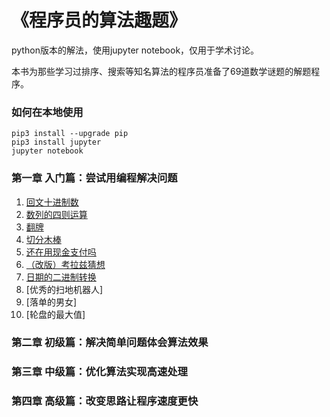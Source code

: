 # 《程序员的算法趣题》
python版本的解法，使用jupyter notebook，仅用于学术讨论。

本书为那些学习过排序、搜索等知名算法的程序员准备了69道数学谜题的解题程序。

### 如何在本地使用
```
pip3 install --upgrade pip
pip3 install jupyter
jupyter notebook
```

### 第一章 入门篇：尝试用编程解决问题
1. [回文十进制数][ref1]
2. [数列的四则运算][ref2]
3. [翻牌][ref3]
4. [切分木棒][ref4]
5. [还在用现金支付吗][ref5]
6. [（改版）考拉兹猜想][ref6]
7. [日期的二进制转换][ref7]
8. [优秀的扫地机器人]
9. [落单的男女]
10. [轮盘的最大值]

### 第二章 初级篇：解决简单问题体会算法效果
### 第三章 中级篇：优化算法实现高速处理
### 第四章 高级篇：改变思路让程序速度更快

[ref1]: ./回文十进制数.ipynb "回文十进制数"
[ref2]: ./数列的四则运算.ipynb "数列的四则运算"
[ref3]: ./翻牌.ipynb "翻牌"
[ref4]: ./切分木棒.ipynb "切分木棒"
[ref5]: ./还在用现金支付吗.ipynb "还在用现金支付吗"
[ref6]: ./（改版）考拉兹猜想.ipynb "（改版）考拉兹猜想"
[ref7]: ./日期的二进制转换.ipynb "日期的二进制转换"
